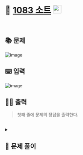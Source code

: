 <br>

# 🎢 [1083 소트](http://www.acmicpc.net/problem/1083) <img height="27px" width="27px" src="https://static.solved.ac/tier_small/12.svg"/>
<br>

## 📚 문제
![image](https://github.com/user-attachments/assets/1a84ae0e-1c47-41bf-a8a9-cf4174cd9c03)
<br>

## ⌨️ 입력
![image](https://github.com/user-attachments/assets/e037c7ad-e9fc-4e7e-b978-c16c3208ab82)
<br>

## 🏃‍♂️ 출력
> 첫째 줄에 문제의 정답을 출력한다.

<br>
<details>

  <summary> 
  
  ## 🎈 문제 풀이
  </summary>
  
## 🙈 문제에 대한 생각
> 1. 연속된 두 개의 원소만 교환할수 있기 때문에 양옆의 원소를 swap하는 방식으로 구상하였다.
> > - 조건
> > - 1. 사전순으로 가장 뒷서는 것 -> BubbleSort를 내림차순으로 사용
> > - 2. S가 0이 될때 까지 정렬을 수행
> > - 3. 여기서 중요한 포인트 : 전체의 원소를 비교하는게 아니라 s의 범위를 고려해 BubbleSort사용
> 2. 조건을 고려하면서 최댓값을 찾는다.
> 3. 최댓값의 index를 추출한다.

</br>

## 📄 중요 로직
>  최댓값을 찾기위해서 슬라이싱할때 현재 탐색중인 index위치부터 s만큼 더한 index까지의 범위를 선정
>  두번째 for문에서 정렬되고 난 후 최댓값의 인덱스를 1 감소.

</br>

## 📜 전체 로직
> 1. 입력 3개 받기
> 2. N만큼 반복문을 수행
> 3. 최댓값과 최댓값의 index를 추출
> 4. 두번째 반복문 수행 (최댓값의 index가 현재 탐색중인 index와 같다면 종료 and s가 0이면 종료)
> 5. 내림차순 정렬 수행
> 6. s와 최댓값의 index를 1씩 감소시킨다.

## 🪄 참고 자료 
- https://letalearns.tistory.com/146

</details>
